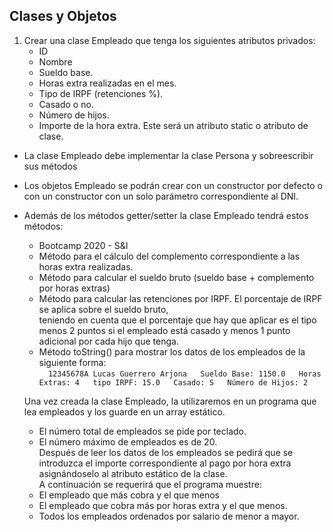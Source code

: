 ## Clases y Objetos
1. Crear una clase Empleado que tenga los siguientes atributos privados:  
	- ID
	- Nombre
	- Sueldo base.
	- Horas extra realizadas en el mes.
	- Tipo de IRPF (retenciones %).
	- Casado o no.
	- Número de hijos.
	- Importe de la hora extra. Este será un atributo static o atributo de clase.  
  
- La clase Empleado debe implementar la clase Persona y sobreescribir sus métodos  
- Los objetos Empleado se podrán crear con un constructor por defecto o con un constructor con un solo parámetro correspondiente al DNI.  
- Además de los métodos getter/setter la clase Empleado tendrá estos métodos:  
	- Bootcamp 2020 - S&I  
	- Método para el cálculo del complemento correspondiente a las horas extra realizadas.  
	- Método para calcular el sueldo bruto (sueldo base + complemento por horas extras)  
	- Método para calcular las retenciones por IRPF. El porcentaje de IRPF se aplica sobre el sueldo bruto,  
	teniendo en cuenta que el porcentaje que hay que aplicar es el tipo menos 2 puntos si el empleado está casado y 	menos 1 punto adicional por cada hijo que tenga.  
	- Método toString() para mostrar los datos de los empleados de la siguiente forma:  
			```  
			12345678A Lucas Guerrero Arjona  
			Sueldo Base: 1150.0  
			Horas Extras: 4  
			tipo IRPF: 15.0  
			Casado: S  
			Número de Hijos: 2  
			```  
  
	Una vez creada la clase Empleado, la utilizaremos en un programa que lea empleados y los guarde en un array estático.  
	- El número total de empleados se pide por teclado.  
	- El número máximo de empleados es de 20.  
	Después de leer los datos de los empleados se pedirá que se introduzca el importe correspondiente al pago por hora extra asignándoselo al atributo estático de la clase.  
	A continuación se requerirá que el programa muestre:
	- El empleado que más cobra y el que menos
	- El empleado que cobra más por horas extra y el que menos.
	- Todos los empleados ordenados por salario de menor a mayor.

